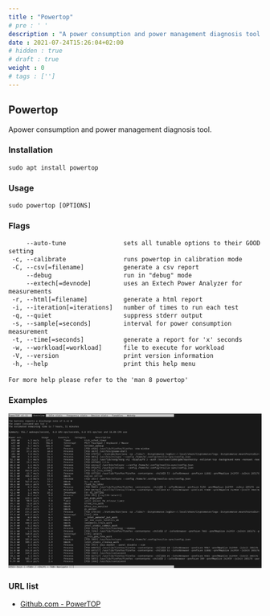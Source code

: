```yaml
---
title : "Powertop"
# pre : ' '
description : "A power consumption and power management diagnosis tool."
date : 2021-07-24T15:26:04+02:00
# hidden : true
# draft : true
weight : 0
# tags : ['']
---
```


## Powertop

Apower consumption and power management diagnosis tool.

### Installation

```plain
sudo apt install powertop
```

### Usage

```plain
sudo powertop [OPTIONS]
```

### Flags

```plain
     --auto-tune                sets all tunable options to their GOOD setting
 -c, --calibrate                runs powertop in calibration mode
 -C, --csv[=filename]           generate a csv report
     --debug                    run in "debug" mode
     --extech[=devnode]         uses an Extech Power Analyzer for measurements
 -r, --html[=filename]          generate a html report
 -i, --iteration[=iterations]   number of times to run each test
 -q, --quiet                    suppress stderr output
 -s, --sample[=seconds]         interval for power consumption measurement
 -t, --time[=seconds]           generate a report for 'x' seconds
 -w, --workload[=workload]      file to execute for workload
 -V, --version                  print version information
 -h, --help                     print this help menu

For more help please refer to the 'man 8 powertop'
```

### Examples

![Example](images/example.png)

### URL list

* [Github.com - PowerTOP](https://github.com/fenrus75/powertop)

